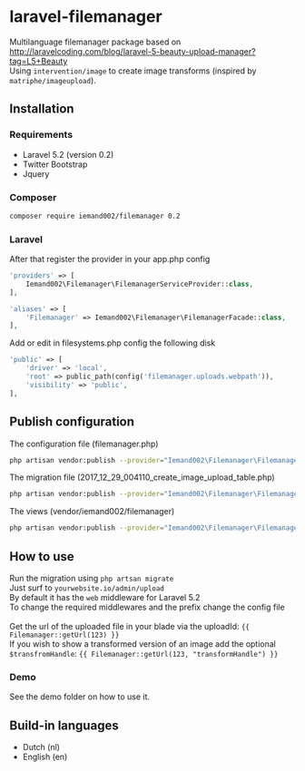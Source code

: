 # laravel-filemanager
Multilanguage filemanager package based on http://laravelcoding.com/blog/laravel-5-beauty-upload-manager?tag=L5+Beauty<br>
Using ```intervention/image``` to create image transforms (inspired by ```matriphe/imageupload```).

## Installation
### Requirements
* Laravel 5.2 (version 0.2)
* Twitter Bootstrap
* Jquery

### Composer
```bash
composer require iemand002/filemanager 0.2
```

### Laravel
After that register the provider in your app.php config
```php
'providers' => [
    Iemand002\Filemanager\FilemanagerServiceProvider::class,
],

'aliases' => [
    'Filemanager' => Iemand002\Filemanager\FilemanagerFacade::class,
],
```

Add or edit in filesystems.php config the following disk
```php
'public' => [
    'driver' => 'local',
    'root' => public_path(config('filemanager.uploads.webpath')),
    'visibility' => 'public',
],
```

## Publish configuration
The configuration file (filemanager.php)
```bash
php artisan vendor:publish --provider="Iemand002\Filemanager\FilemanagerServiceProvider" --tag="config"
```

The migration file (2017_12_29_004110_create_image_upload_table.php)
```bash
php artisan vendor:publish --provider="Iemand002\Filemanager\FilemanagerServiceProvider" --tag="migration"
```

The views (vendor/iemand002/filemanager)
```bash
php artisan vendor:publish --provider="Iemand002\Filemanager\FilemanagerServiceProvider" --tag="views"
```

## How to use
Run the migration using ```php artsan migrate```<br/>
Just surf to ```yourwebsite.io/admin/upload```<br/>
By default it has the ```web``` middleware for Laravel 5.2<br/>
To change the required middlewares and the prefix change the config file
<br><br>
Get the url of the uploaded file in your blade via the uploadId: ```{{ Filemanager::getUrl(123) }}```<br>
If you wish to show a transformed version of an image add the optional ```$transfromHandle```: ```{{ Filemanager::getUrl(123, "transformHandle") }}```<br>

### Demo
See the demo folder on how to use it.

## Build-in languages
* Dutch (nl)
* English (en)